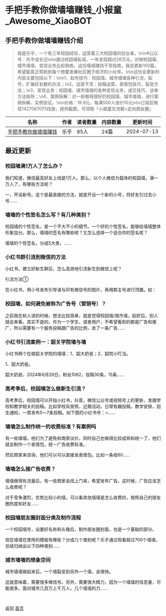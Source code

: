 # 手把手教你做墙墙赚钱_小报童_Awesome_XiaoBOT

## 手把手教你做墙墙赚钱介绍
> 我是乐乎，一个有三年校园经验，运营着三大校园墙的创业者。\n\n#公众号：乐乎成长记\n\n通过校园墙私域，一年变现超过26万元，对做校园墙、城市墙墙、变现业务比较熟练。这份墙墙赚钱干货指南，我会更新100篇，希望能真正帮助到每个想要发展社区圈子经济的小伙伴。\n\n这份会更新的内容主要包括以下：\n\n1、起号技巧：校园墙、城市墙墙各种引流，起号，扩展好友数的办法；\n2、运营干货：投稿运营，表情包技巧，裂变方法；\n3、变现业务：校园墙、城市墙墙的各种变现业务，成交技巧，谈单方法指导；\n4、案例拆解：对一些做得很好的校园墙、城市墙墙，进行案例拆解，实例验证。\n\n价格：19.9元，每满500人涨价10元\n\n订阅后微信1427067075找我，提供截图，可领取「小报童交流群+定向朋友圈」  
  


|名称|作者|读者数量|内容数量|更新时间|
|---|---|---|---|---|
|[手把手教你做墙墙赚钱](https://xiaobot.net/p/CeoIoeC?refer=9c3f1c95-a052-465a-9902-f6d75080262a)|乐乎|85人|24篇|2024-07-13|

## 最近更新
### 校园墙满1万人了怎么办？

我们知道，微信最高好友上线是1万人。那么，以个人微信为载体的校园墙，满一万人了，有哪些方法呢？

一，开设新号。这个是最直接的方法，就是开设一个新的小号，将好友引过去小号......

### 墙墙的个性签名怎么写？有几种类别？

校园墙的个性签名，是一个不大不小的细节。一个好的个性签名，能够给墙墙整体形象加分。那么，墙墙的签名有哪些呢？又怎么选择一个适合你的签名呢？

墙墙的个性签名，分成5大类，......

### 小红书群引流到微信的方法

小红书，建立好新生群后，怎么高效地引流新生到微信上呢？

引流方法①

在小红书，用小号发布引导语与印有微信号的图片，再用群主号进行顶置。如：

### 校园墙，如何避免被称为广告号（营销号）？

之前我在和人讲的时候，想法比较简单，就是觉得校园墙/城市墙，起好后，别人就会来看。其实不是的，作为一个学生，或者用户，不希望看到的都是广告和推广，所以需要有一个服务投稿跟广告的比例，发了一条广告......

### 小红书引流案例一：韶关学院墙与墙

小红书两个在做韶关学院的墙墙：1、韶大奶爸；2、韶院小叮当。

1、韶大奶爸。

韶大奶爸，2024年6月26日，粉丝1062，投稿30条，15条......

### 高考季后，校园墙怎么做新生引流？

高考季后，校园墙可以开始小红书，抖音，微信公众号或视频号上的更新，发跟学校和教学相关的投稿。比如学校风景照，近期活动，日常有趣投稿，教学安排，招生通知，一周发布5～7条投稿。如下图的小红书号：<......

### 墙墙怎么制作统一的收费标准？有案例吗

有一些墙墙，他们为了避免和商家议价，同时自己也做得比较成熟和统一了，他们就会制作一个表情包，统一广告收费标准。

然后商家来咨询，他们可以可以直接发表情包。比如一条收60......

### 墙墙怎么接广告收费？

墙墙做得有流量后，有一些商家会找上门来，希望发布广告。这时候，广告应该怎么收费呢？

对于竞争激烈，优势比较小的墙，可以看其他墙墙是怎么收费的，按照自己的朋友圈热度和好友......

### 校园墙朋友圈封面分类及制作流程

一个校园墙号，设置好名称和头像后，制作朋友圈封面，也是一个基础的部分。

现在墙墙在使用的模板有哪些？分成几个类别呢？乐乎通过观看超过700个墙墙，总结归纳出以下四种类别......

### 城市墙墙的想象空间

城市墙墙做起来后，一个墙裂变到另外一个墙，会很快。

这就意味着，需要很多微信号。另外，需要很大精力，因为一个墙墙的信息量，可能很多。面对城市几百万上千万人，几个墙墙的力......


<a href="https://github.com/Reno9527/awesome-xiaobot" style="color: white; text-decoration: none;">awesome-xiaobot</a>

返回 [首页](../README.md)

